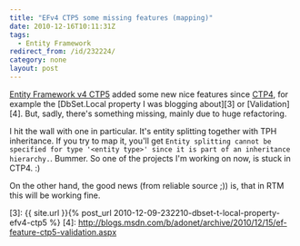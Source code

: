 ```yaml
---
title: "EFv4 CTP5 some missing features (mapping)"
date: 2010-12-16T10:11:31Z
tags:
  - Entity Framework
redirect_from: /id/232224/
category: none
layout: post
---
```

[Entity Framework v4 CTP5][1] added some new nice features since [CTP4][2], for example the [DbSet<T>.Local property I was blogging about][3] or [Validation][4]. But, sadly, there's something missing, mainly due to huge refactoring.

I hit the wall with one in particular. It's entity splitting together with TPH inheritance. If you try to map it, you'll get `Entity splitting cannot be specified for type '<entity type>' since it is part of an inheritance hierarchy.`. Bummer. So one of the projects I'm working on now, is stuck in CTP4. :)

On the other hand, the good news (from reliable source ;)) is, that in RTM this will be working fine.

[1]: http://www.microsoft.com/downloads/en/details.aspx?FamilyID=35adb688-f8a7-4d28-86b1-b6235385389d
[2]: http://www.microsoft.com/downloads/en/details.aspx?FamilyID=4e094902-aeff-4ee2-a12d-5881d4b0dd3e
[3]: {{ site.url }}{% post_url 2010-12-09-232210-dbset-t-local-property-efv4-ctp5 %}
[4]: http://blogs.msdn.com/b/adonet/archive/2010/12/15/ef-feature-ctp5-validation.aspx